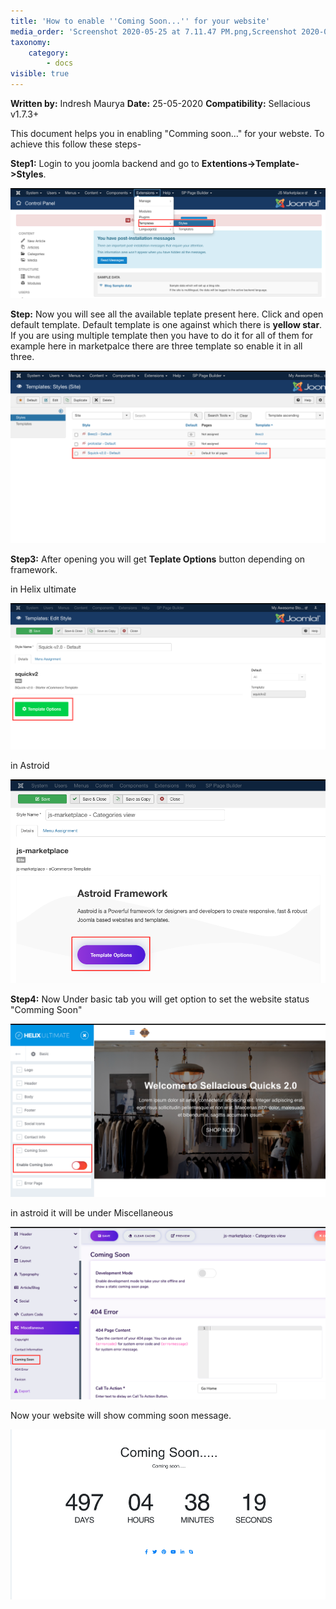 ```yaml
---
title: 'How to enable ''Coming Soon...'' for your website'
media_order: 'Screenshot 2020-05-25 at 7.11.47 PM.png,Screenshot 2020-05-25 at 7.12.31 PM.png,Screenshot 2020-05-25 at 7.16.49 PM.png,Screenshot 2020-05-25 at 6.56.35 PM.png,Screenshot 2020-05-25 at 7.05.48 PM.png,Screenshot 2020-05-25 at 7.06.17 PM.png,Screenshot 2020-05-25 at 7.21.41 PM.png'
taxonomy:
    category:
        - docs
visible: true
---
```


**Written by:** Indresh Maurya
**Date:** 25-05-2020
**Compatibility:** Sellacious v1.7.3+

This document helps you in enabling "Comming soon..." for your webste. To achieve this follow these steps-

**Step1:** Login to you joomla backend and go to **Extentions->Template->Styles**.

![](Screenshot%202020-05-25%20at%206.56.35%20PM.png)

**Step:** Now you will see all the available teplate present here. Click and open default template. Default template is one against which there is **yellow star**. If you are using multiple template then you have to do it for all of them for example here in marketpalce there are three template so enable it in all three.

![](Screenshot%202020-05-25%20at%207.16.49%20PM.png)

**Step3:** After opening you will get **Teplate Options** button depending on framework.

in Helix ultimate

![](Screenshot%202020-05-25%20at%207.05.48%20PM.png)

in Astroid

![](Screenshot%202020-05-25%20at%207.06.17%20PM.png)

**Step4:** Now Under basic tab you will get option to set the website status "Comming Soon"

![](Screenshot%202020-05-25%20at%207.11.47%20PM.png)

in astroid it will be under Miscellaneous 

![](Screenshot%202020-05-25%20at%207.12.31%20PM.png)


Now your website will show comming soon message.

![](Screenshot%202020-05-25%20at%207.21.41%20PM.png)